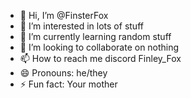 - 👋 Hi, I’m @FinsterFox
- 👀 I’m interested in lots of stuff
- 🌱 I’m currently learning random stuff
- 💞️ I’m looking to collaborate on nothing 
- 📫 How to reach me discord Finley_Fox
- 😄 Pronouns: he/they
- ⚡ Fun fact: Your mother

<!---
FinsterFox/FinsterFox is a ✨ special ✨ repository because its `README.md` (this file) appears on your GitHub profile.
You can click the Preview link to take a look at your changes.
--->

